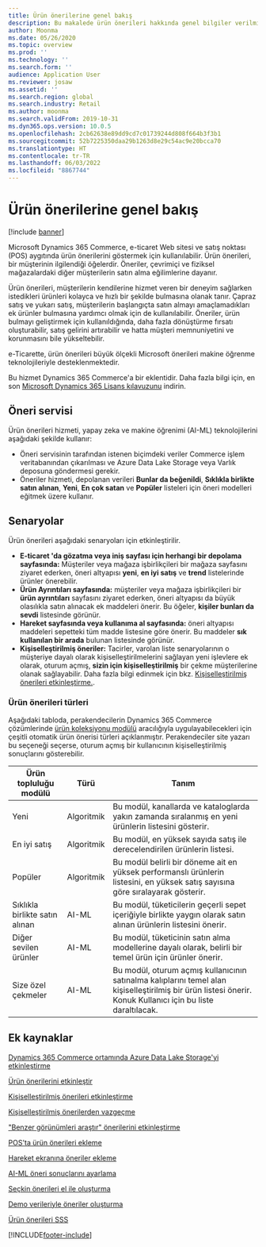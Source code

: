 ```yaml
---
title: Ürün önerilerine genel bakış
description: Bu makalede ürün önerileri hakkında genel bilgiler verilmiştir. Ürün önerileri, müşterilerin istedikleri ürünleri ve hatta satın almayı amaçlamadıkları ürünleri kolayca ve hızlı bir şekilde bulmasına olanak tanır.
author: Moonma
ms.date: 05/26/2020
ms.topic: overview
ms.prod: ''
ms.technology: ''
ms.search.form: ''
audience: Application User
ms.reviewer: josaw
ms.assetid: ''
ms.search.region: global
ms.search.industry: Retail
ms.author: moonma
ms.search.validFrom: 2019-10-31
ms.dyn365.ops.version: 10.0.5
ms.openlocfilehash: 2cb62638e89dd9cd7c01739244d808f664b3f3b1
ms.sourcegitcommit: 52b7225350daa29b1263d8e29c54ac9e20bcca70
ms.translationtype: HT
ms.contentlocale: tr-TR
ms.lasthandoff: 06/03/2022
ms.locfileid: "8867744"
---
```

# <a name="product-recommendations-overview"></a>Ürün önerilerine genel bakış

[!include [banner](includes/banner.md)]

Microsoft Dynamics 365 Commerce, e-ticaret Web sitesi ve satış noktası (POS) aygıtında ürün önerilerini göstermek için kullanılabilir. Ürün önerileri, bir müşterinin ilgilendiği öğelerdir. Öneriler, çevrimiçi ve fiziksel mağazalardaki diğer müşterilerin satın alma eğilimlerine dayanır.

Ürün önerileri, müşterilerin kendilerine hizmet veren bir deneyim sağlarken istedikleri ürünleri kolayca ve hızlı bir şekilde bulmasına olanak tanır. Çapraz satış ve yukarı satış, müşterilerin başlangıçta satın almayı amaçlamadıkları ek ürünler bulmasına yardımcı olmak için de kullanılabilir. Öneriler, ürün bulmayı geliştirmek için kullanıldığında, daha fazla dönüştürme fırsatı oluşturabilir, satış gelirini artırabilir ve hatta müşteri memnuniyetini ve korunmasını bile yükseltebilir.

e-Ticarette, ürün önerileri büyük ölçekli Microsoft önerileri makine öğrenme teknolojileriyle desteklenmektedir.

Bu hizmet Dynamics 365 Commerce'a bir eklentidir. Daha fazla bilgi için, en son [Microsoft Dynamics 365 Lisans kılavuzunu](https://go.microsoft.com/fwlink/?LinkId=866544) indirin.


## <a name="recommendation-service"></a>Öneri servisi

Ürün önerileri hizmeti, yapay zeka ve makine öğrenimi (AI-ML) teknolojilerini aşağıdaki şekilde kullanır:

- Öneri servisinin tarafından istenen biçimdeki veriler Commerce işlem veritabanından çıkarılması ve Azure Data Lake Storage veya Varlık deposuna göndermesi gerekir.
- Öneriler hizmeti, depolanan verileri **Bunlar da beğenildi**, **Sıklıkla birlikte satın alınan**, **Yeni**, **En çok satan** ve **Popüler** listeleri için öneri modelleri eğitmek üzere kullanır.

## <a name="scenarios"></a>Senaryolar

Ürün önerileri aşağıdaki senaryoları için etkinleştirilir.

- **E-ticaret 'da gözatma veya iniş sayfası için herhangi bir depolama sayfasında:** Müşteriler veya mağaza işbirlikçileri bir mağaza sayfasını ziyaret ederken, öneri altyapısı **yeni**, **en iyi satış** ve **trend** listelerinde ürünler önerebilir.
- **Ürün Ayrıntıları sayfasında:** müşteriler veya mağaza işbirlikçileri bir **ürün ayrıntıları** sayfasını ziyaret ederken, öneri altyapısı da büyük olasılıkla satın alınacak ek maddeleri önerir. Bu öğeler, **kişiler bunları da sevdi** listesinde görünür.
- **Hareket sayfasında veya kullanıma al sayfasında:** öneri altyapısı maddeleri sepetteki tüm madde listesine göre önerir. Bu maddeler **sık kullanılan bir arada** bulunan listesinde görünür.
- **Kişiselleştirilmiş öneriler:** Tacirler, varolan liste senaryolarının o müşteriye dayalı olarak kişiselleştirilmelerini sağlayan yeni işlevlere ek olarak, oturum açmış, **sizin için kişiselleştirilmiş** bir çekme müşterilerine olanak sağlayabilir. Daha fazla bilgi edinmek için bkz. [Kişiselleştirilmiş önerileri etkinleştirme.](personalized-recommendations.md).

### <a name="types-of-product-recommendations"></a>Ürün önerileri türleri

Aşağıdaki tabloda, perakendecilerin Dynamics 365 Commerce çözümlerinde [ürün koleksiyonu modülü](product-collection-module-overview.md) aracılığıyla uygulayabilecekleri için çeşitli otomatik ürün önerisi türleri açıklanmıştır. Perakendeciler site yazarı bu seçeneği seçerse, oturum açmış bir kullanıcının kişiselleştirilmiş sonuçlarını gösterebilir.

| Ürün topluluğu modülü  | Türü | Tanım |
|----------------------------|------|-------------|
| Yeni                        | Algoritmik | Bu modül, kanallarda ve kataloglarda yakın zamanda sıralanmış en yeni ürünlerin listesini gösterir. |
| En iyi satış               | Algoritmik | Bu modül, en yüksek sayıda satış ile derecelendirilen ürünlerin listesi. |
| Popüler                   | Algoritmik | Bu modül belirli bir döneme ait en yüksek performanslı ürünlerin listesini, en yüksek satış sayısına göre sıralayarak gösterir.  |
| Sıklıkla birlikte satın alınan | AI-ML | Bu modül, tüketicilerin geçerli sepet içeriğiyle birlikte yaygın olarak satın alınan ürünlerin listesini önerir. |
| Diğer sevilen ürünler           | AI-ML | Bu modül, tüketicinin satın alma modellerine dayalı olarak, belirli bir temel ürün için ürünler önerir. |
| Size özel çekmeler              | AI-ML | Bu modül, oturum açmış kullanıcının satınalma kalıplarını temel alan kişiselleştirilmiş bir ürün listesi önerir. Konuk Kullanıcı için bu liste daraltılacak. |

## <a name="additional-resources"></a>Ek kaynaklar

[Dynamics 365 Commerce ortamında Azure Data Lake Storage'yi etkinleştirme](enable-adls-environment.md)

[Ürün önerilerini etkinleştir](enable-product-recommendations.md)

[Kişiselleştirilmiş önerileri etkinleştirme](personalized-recommendations.md)

[Kişiselleştirilmiş önerilerden vazgeçme](personalization-gdpr.md)

["Benzer görünümleri araştır" önerilerini etkinleştirme](shop-similar-looks.md)

[POS'ta ürün önerileri ekleme](product.md)

[Hareket ekranına öneriler ekleme](add-recommendations-control-pos-screen.md)

[AI-ML öneri sonuçlarını ayarlama](modify-product-recommendation-results.md)

[Seçkin önerileri el ile oluşturma](create-editorial-recommendation-lists.md)

[Demo verileriyle öneriler oluşturma](product-recommendations-demo-data.md)

[Ürün önerileri SSS](faq-recommendations.md)


[!INCLUDE[footer-include](../includes/footer-banner.md)]

